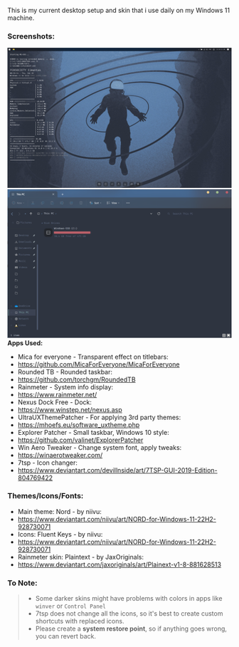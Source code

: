 This is my current desktop setup and skin that i use daily on my Windows 11 machine.

### Screenshots:

![9d89775b0ff2dacbc0aaa2f7a9391904.png](_resources/9d89775b0ff2dacbc0aaa2f7a9391904.png)
![e76ae6ef29d25b44b9899df60db14a3e.png](_resources/e76ae6ef29d25b44b9899df60db14a3e.png)
**Apps Used:**
- Mica for everyone - Transparent effect on titlebars:
- https://github.com/MicaForEveryone/MicaForEveryone
- Rounded TB - Rounded taskbar:
- https://github.com/torchgm/RoundedTB
- Rainmeter - System info display:
- https://www.rainmeter.net/
- Nexus Dock Free - Dock:
- https://www.winstep.net/nexus.asp
- UltraUXThemePatcher - For applying 3rd party themes:
- https://mhoefs.eu/software_uxtheme.php
- Explorer Patcher - Small taskbar, Windows 10 style:
- https://github.com/valinet/ExplorerPatcher
- Win Aero Tweaker - Change system font, apply tweaks:
- https://winaerotweaker.com/
- 7tsp - Icon changer:
- https://www.deviantart.com/devillnside/art/7TSP-GUI-2019-Edition-804769422

### Themes/Icons/Fonts:

- Main theme: Nord - by niivu:
- https://www.deviantart.com/niivu/art/NORD-for-Windows-11-22H2-928730071
- Icons: Fluent Keys - by niivu:
- https://www.deviantart.com/niivu/art/NORD-for-Windows-11-22H2-928730071
- Rainmeter skin: Plaintext - by JaxOriginals:
- https://www.deviantart.com/jaxoriginals/art/Plainext-v1-8-881628513

### To Note:

>- Some darker skins might have problems with colors in apps like `winver` or `Control Panel`
>- 7tsp does not change all the icons, so it's best to create custom shortcuts with replaced icons.
>- Please create a **system restore point**, so if anything goes wrong, you can revert back.

